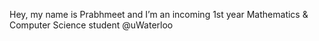 Hey, my name is Prabhmeet and I’m an incoming 1st year Mathematics & Computer Science student @uWaterloo




<!---
Prabhmeet96/Prabhmeet96 is a ✨ special ✨ repository because its `README.md` (this file) appears on your GitHub profile.
You can click the Preview link to take a look at your changes.
--->
